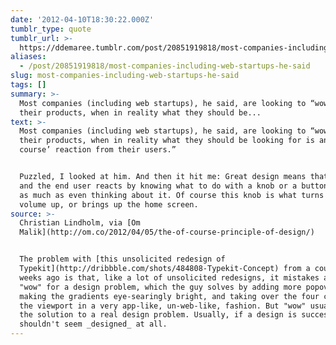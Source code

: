 ```yaml
---
date: '2012-04-10T18:30:22.000Z'
tumblr_type: quote
tumblr_url: >-
  https://ddemaree.tumblr.com/post/20851919818/most-companies-including-web-startups-he-said
aliases:
  - /post/20851919818/most-companies-including-web-startups-he-said
slug: most-companies-including-web-startups-he-said
tags: []
summary: >-
  Most companies (including web startups), he said, are looking to “wow” with
  their products, when in reality what they should be...
text: >-
  Most companies (including web startups), he said, are looking to “wow” with
  their products, when in reality what they should be looking for is an “‘of
  course’ reaction from their users.”


  Puzzled, I looked at him. And then it hit me: Great design means that one look
  and the end user reacts by knowing what to do with a knob or a button, without
  as much as even thinking about it. Of course this knob is what turns the
  volume up, or brings up the home screen.
source: >-
  Christian Lindholm, via [Om
  Malik](http://om.co/2012/04/05/the-of-course-principle-of-design/)


  The problem with [this unsolicited redesign of
  Typekit](http://dribbble.com/shots/484808-Typekit-Concept) from a couple of
  weeks ago is that, like a lot of unsolicited redesigns, it mistakes a lack of
  "wow" for a design problem, which the guy solves by adding more popovers,
  making the gradients eye-searingly bright, and taking over the four corners of
  the viewport in a very app-like, un-web-like, fashion. But "wow" usually isn't
  the solution to a real design problem. Usually, if a design is successful, it
  shouldn't seem _designed_ at all.
---
```


